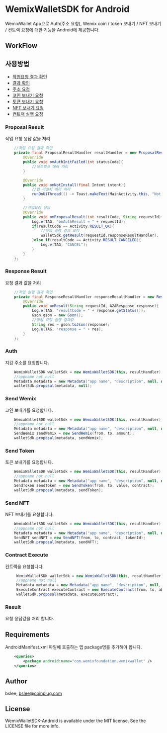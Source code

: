 # WemixWalletSDK for Android
WemixWallet App으로 Auth(주소 요청), Wemix coin / token 보내기 / NFT 보내기 / 컨트랙 요청에 대한 기능을 Android에 제공합니다.

## WorkFlow

## 사용방법
* [작업요청 결과 확인](#proposal_result)
* [결과 확인](#response_result)
* [주소 요청](#auth)
* [코인 보내기 요청](#send-wemix)
* [토큰 보내기 요청](#send-token)
* [NFT 보내기 요청](#send-nft)
* [컨트랙 실행 요청](#contract-execute)


### Proposal Result
작업 요청 응답 값을 처리

```java
    //작업 요청 결과 확인
    private final ProposalResultHandler resultHandler = new ProposalResultHandler(){
        @Override
        public void onAuthInitFailed(int statusCode){
            //네트워크 에러 처리
        }

        @Override
        public void onNotInstall(final Intent intent){
            //앱 미설치 에러 처리
            runOnUiThread(() -> Toast.makeText(MainActivity.this, "Not install WemixWallet", Toast.LENGTH_SHORT).show());
        }

        //작업요청 응답
        @Override
        public void onProposalResult(int resultCode, String requestId){
            Log.e(TAG, "onAuthResult = " + requestId);
            if(resultCode == Activity.RESULT_OK){
                //작업 실행 결과 요청
                walletSdk.getResult(requestId,responseResultHandler);
            }else if(resultCode == Activity.RESULT_CANCELED){
                Log.e(TAG, "CANCEL");
            }
        }
    };
```

### Response Result
요청 결과 값을 처리

```java
    //작업 실행 결과 확인
    private final ResponseResultHandler responseResultHandler = new ResponseResultHandler(){
        @Override
        public void onResult(String requestId, A2AResponse response){
            Log.e(TAG, "resultCode = " + response.getStatus());
            Gson gson = new Gson();
            //작업 요청 실행 결과값
            String res = gson.toJson(response);
            Log.e(TAG, "response = " + res);
        }
    };
```

### Auth

지갑 주소를 요청합니다.

```java
    WemixWalletSDK walletSdk = new WemixWalletSDK(this, resultHandler);
    //appname not null
    Metadata metadata = new Metadata("app name", "description", null, null, null, null);
    walletSdk.proposal(metadata, null);
```

### Send Wemix
코인 보내기를 요청합니다.

```java
    WemixWalletSDK walletSdk = new WemixWalletSDK(this, resultHandler);
    //appname not null
    Metadata metadata = new Metadata("app name", "description", null, null, null, null);
    SendWemix sendWemix = new SendWemix(from, to, amount);
    walletSdk.proposal(metadata, sendWemix);
```

### Send Token
토큰 보내기를 요청합니다.

```java
    WemixWalletSDK walletSdk = new WemixWalletSDK(this, resultHandler);
    //appname not null
    Metadata metadata = new Metadata("app name", "description", null, null, null, null);
    SendToken sendToken = new SendToken(from, to, value, contract);
    walletSdk.proposal(metadata, sendToken);
```

### Send NFT
NFT 보내기를 요청합니다.

```java
    WemixWalletSDK walletSdk = new WemixWalletSDK(this, resultHandler);
    //appname not null
    Metadata metadata = new Metadata("app name", "description", null, null, null, null);
    SendNFT sendNFT = new SendNFT(from, to, contract, tokenId);
    walletSdk.proposal(metadata, sendNFT);
```

### Contract Execute
컨트랙을 요청합니다.

```java
     WemixWalletSDK walletSdk = new WemixWalletSDK(this, resultHandler);
     //appname not null
     Metadata metadata = new Metadata("app name", "description", null, null, null, null);
     ExecuteContract executeContract = new ExecuteContract(from, to, abi, parmas);
     walletSdk.proposal(metadata, executeContract);
```

### Result
요청 응답값을 처리 합니다.


## Requirements
AndroidManifest.xml 파일에 호출하는 앱 package명를 추가해야 합니다.
```xml
    <queries>
        <package android:name="com.wemixfoundation.wemixwallet" />
    </queries>
 ```

## Author

bslee, bslee@coinplug.com

## License

WemixWalletSDK-Android is available under the MIT license. See the LICENSE file for more info.
